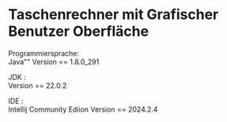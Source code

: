#   Taschenrechner mit Grafischer Benutzer Oberfläche

Programmiersprache:   
Java""
Version ==  1.8.0_291

JDK               :          
Version ==  22.0.2

IDE               :   
Intellij Community Ediion   Version ==  2024.2.4
